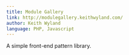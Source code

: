 ```yaml
---
title: Module Gallery
link: http://modulegallery.keithwyland.com/
author: Keith Wyland
language: PHP, Javascript
---
```


A simple front-end pattern library.

